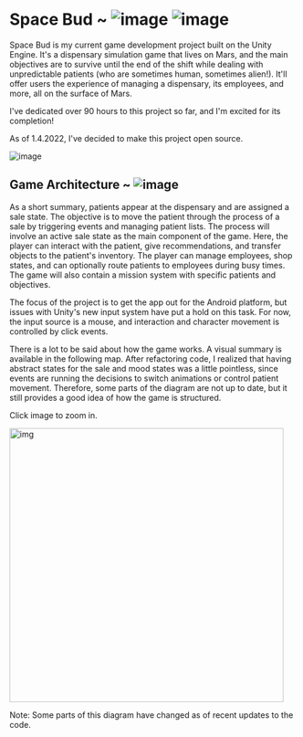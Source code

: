 # Space Bud ~ ![image](https://user-images.githubusercontent.com/67746675/148153092-5e0789ba-4f2d-4765-a6f2-a2d5d28baf22.png) ![image](https://user-images.githubusercontent.com/67746675/148153527-7c31477b-2673-465a-b46d-a9c2ffbd4e72.png)


Space Bud is my current game development project built on the Unity Engine. It's a dispensary simulation game that lives on Mars, and the main objectives are to survive until the end of the shift while dealing with unpredictable patients (who are sometimes human, sometimes alien!). It'll offer users the experience of managing a dispensary, its employees, and more, all on the surface of Mars.

I've dedicated over 90 hours to this project so far, and I'm excited for its completion!

As of 1.4.2022, I've decided to make this project open source.

![image](https://user-images.githubusercontent.com/67746675/148143629-94f68832-2811-4732-95bc-c658c451498c.png)


## Game Architecture ~ ![image](https://user-images.githubusercontent.com/67746675/148153320-0a210a1e-3961-4eb7-a8c5-069f56ef03de.png)

As a short summary, patients appear at the dispensary and are assigned a sale state. The objective is to move the patient through the process of a sale by triggering events and managing patient lists. The process will involve an active sale state as the main component of the game. Here, the player can interact with the patient, give recommendations, and transfer objects to the patient's inventory. The player can manage employees, shop states, and can optionally route patients to employees during busy times. The game will also contain a mission system with specific patients and objectives. 

The focus of the project is to get the app out for the Android platform, but issues with Unity's new input system have put a hold on this task. For now, the input source is a mouse, and interaction and character movement is controlled by click events. 

There is a lot to be said about how the game works. A visual summary is available in the following map. After refactoring code, I realized that having abstract states for the sale and mood states was a little pointless, since events are running the decisions to switch animations or control patient movement. Therefore, some parts of the diagram are not up to date, but it still provides a good idea of how the game is structured. 

Click image to zoom in.

<img src="https://user-images.githubusercontent.com/67746675/148151140-5ed27054-4025-46bf-96f1-c9ff5345f76e.png" alt="img" width="480"/>

Note: Some parts of this diagram have changed as of recent updates to the code.
